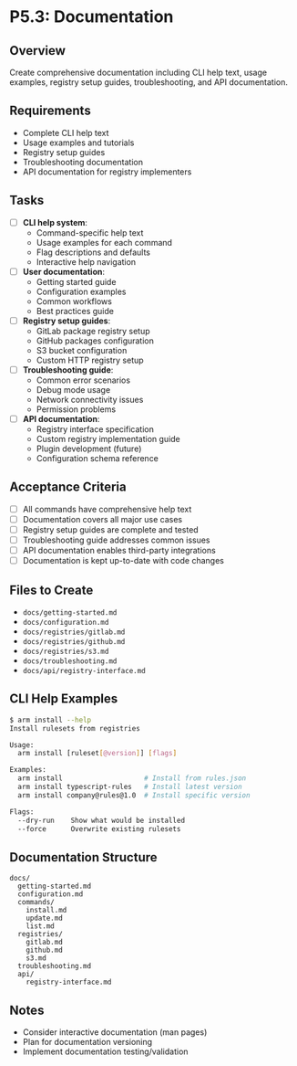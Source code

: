 # P5.3: Documentation

## Overview
Create comprehensive documentation including CLI help text, usage examples, registry setup guides, troubleshooting, and API documentation.

## Requirements
- Complete CLI help text
- Usage examples and tutorials
- Registry setup guides
- Troubleshooting documentation
- API documentation for registry implementers

## Tasks
- [ ] **CLI help system**:
  - Command-specific help text
  - Usage examples for each command
  - Flag descriptions and defaults
  - Interactive help navigation
- [ ] **User documentation**:
  - Getting started guide
  - Configuration examples
  - Common workflows
  - Best practices guide
- [ ] **Registry setup guides**:
  - GitLab package registry setup
  - GitHub packages configuration
  - S3 bucket configuration
  - Custom HTTP registry setup
- [ ] **Troubleshooting guide**:
  - Common error scenarios
  - Debug mode usage
  - Network connectivity issues
  - Permission problems
- [ ] **API documentation**:
  - Registry interface specification
  - Custom registry implementation guide
  - Plugin development (future)
  - Configuration schema reference

## Acceptance Criteria
- [ ] All commands have comprehensive help text
- [ ] Documentation covers all major use cases
- [ ] Registry setup guides are complete and tested
- [ ] Troubleshooting guide addresses common issues
- [ ] API documentation enables third-party integrations
- [ ] Documentation is kept up-to-date with code changes

## Files to Create
- `docs/getting-started.md`
- `docs/configuration.md`
- `docs/registries/gitlab.md`
- `docs/registries/github.md`
- `docs/registries/s3.md`
- `docs/troubleshooting.md`
- `docs/api/registry-interface.md`

## CLI Help Examples
```bash
$ arm install --help
Install rulesets from registries

Usage:
  arm install [ruleset[@version]] [flags]

Examples:
  arm install                    # Install from rules.json
  arm install typescript-rules   # Install latest version
  arm install company@rules@1.0  # Install specific version

Flags:
  --dry-run    Show what would be installed
  --force      Overwrite existing rulesets
```

## Documentation Structure
```
docs/
  getting-started.md
  configuration.md
  commands/
    install.md
    update.md
    list.md
  registries/
    gitlab.md
    github.md
    s3.md
  troubleshooting.md
  api/
    registry-interface.md
```

## Notes
- Consider interactive documentation (man pages)
- Plan for documentation versioning
- Implement documentation testing/validation
